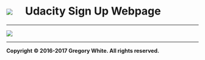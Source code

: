 # ![][AppIcon]&nbsp;&nbsp;&nbsp;&nbsp;&nbsp;Udacity Sign Up Webpage
---

![][USUW]

---
**Copyright © 2016-2017 Gregory White. All rights reserved.**



[AppIcon]:  ../images/OnTheMap_80.png
[USUW]:     ../images/UdacitySignUpWebpage.png